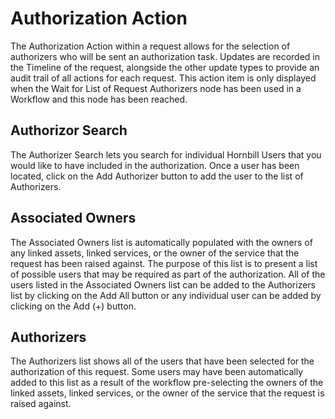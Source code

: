 # Authorization Action
The Authorization Action within a request allows for the selection of authorizers who will be sent an authorization task. Updates are recorded in the Timeline of the request, alongside the other update types to provide an audit trail of all actions for each request. This action item is only displayed when the Wait for List of Request Authorizers node has been used in a Workflow and this node has been reached.

## Authorizor Search
The Authorizer Search lets you search for individual Hornbill Users that you would like to have included in the authorization. Once a user has been located, click on the Add Authorizer button to add the user to the list of Authorizers.

## Associated Owners
The Associated Owners list is automatically populated with the owners of any linked assets, linked services, or the owner of the service that the request has been raised against. The purpose of this list is to present a list of possible users that may be required as part of the authorization. All of the users listed in the Associated Owners list can be added to the Authorizers list by clicking on the Add All button or any individual user can be added by clicking on the Add (+) button.

## Authorizers
The Authorizers list shows all of the users that have been selected for the authorization of this request. Some users may have been automatically added to this list as a result of the workflow pre-selecting the owners of the linked assets, linked services, or the owner of the service that the request is raised against.